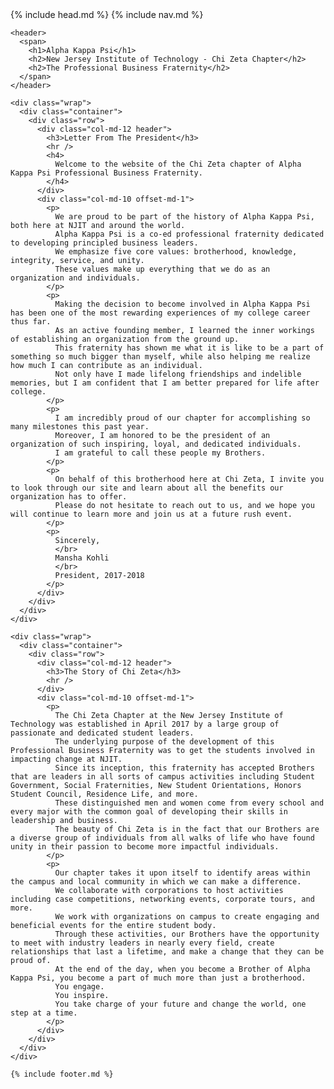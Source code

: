 <!DOCTYPE html>
<html>
  <head>
    {% include head.md %}
  </head>

  <body>
  	{% include nav.md %}

    <header>
      <span>
        <h1>Alpha Kappa Psi</h1>
        <h2>New Jersey Institute of Technology - Chi Zeta Chapter</h2>
        <h2>The Professional Business Fraternity</h2>
      </span>
    </header>

    <div class="wrap">
      <div class="container">
        <div class="row">
          <div class="col-md-12 header">
            <h3>Letter From The President</h3>
            <hr />
            <h4>
              Welcome to the website of the Chi Zeta chapter of Alpha Kappa Psi Professional Business Fraternity.
            </h4>
          </div>
          <div class="col-md-10 offset-md-1">
            <p>
              We are proud to be part of the history of Alpha Kappa Psi, both here at NJIT and around the world.
              Alpha Kappa Psi is a co-ed professional fraternity dedicated to developing principled business leaders.
              We emphasize five core values: brotherhood, knowledge, integrity, service, and unity.
              These values make up everything that we do as an organization and individuals.
            </p>
            <p>
              Making the decision to become involved in Alpha Kappa Psi has been one of the most rewarding experiences of my college career thus far.
              As an active founding member, I learned the inner workings of establishing an organization from the ground up.
              This fraternity has shown me what it is like to be a part of something so much bigger than myself, while also helping me realize how much I can contribute as an individual.
              Not only have I made lifelong friendships and indelible memories, but I am confident that I am better prepared for life after college.
            </p>
            <p>
              I am incredibly proud of our chapter for accomplishing so many milestones this past year.
              Moreover, I am honored to be the president of an organization of such inspiring, loyal, and dedicated individuals.
              I am grateful to call these people my Brothers.
            </p>
            <p>
              On behalf of this brotherhood here at Chi Zeta, I invite you to look through our site and learn about all the benefits our organization has to offer.
              Please do not hesitate to reach out to us, and we hope you will continue to learn more and join us at a future rush event.
            </p>
            <p>
              Sincerely,
              </br>
              Mansha Kohli
              </br>
              President, 2017-2018
            </p>
          </div>
        </div>
      </div>
    </div>

    <div class="wrap">
      <div class="container">
        <div class="row">
          <div class="col-md-12 header">
            <h3>The Story of Chi Zeta</h3>
            <hr />
          </div>
          <div class="col-md-10 offset-md-1">
            <p>
              The Chi Zeta Chapter at the New Jersey Institute of Technology was established in April 2017 by a large group of passionate and dedicated student leaders.
              The underlying purpose of the development of this Professional Business Fraternity was to get the students involved in impacting change at NJIT.
              Since its inception, this fraternity has accepted Brothers that are leaders in all sorts of campus activities including Student Government, Social Fraternities, New Student Orientations, Honors Student Council, Residence Life, and more.
              These distinguished men and women come from every school and every major with the common goal of developing their skills in leadership and business.
              The beauty of Chi Zeta is in the fact that our Brothers are a diverse group of individuals from all walks of life who have found unity in their passion to become more impactful individuals.
            </p>
            <p>
              Our chapter takes it upon itself to identify areas within the campus and local community in which we can make a difference.
              We collaborate with corporations to host activities including case competitions, networking events, corporate tours, and more.
              We work with organizations on campus to create engaging and beneficial events for the entire student body.
              Through these activities, our Brothers have the opportunity to meet with industry leaders in nearly every field, create relationships that last a lifetime, and make a change that they can be proud of.
              At the end of the day, when you become a Brother of Alpha Kappa Psi, you become a part of much more than just a brotherhood.
              You engage.
              You inspire.
              You take charge of your future and change the world, one step at a time.
            </p>
          </div>
        </div>
      </div>
    </div>

    {% include footer.md %}
  </body>

</html>
